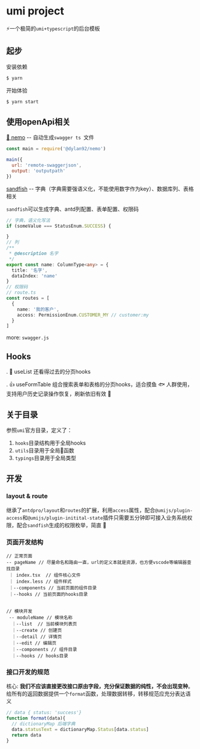 # umi project

⚡️一个极简的`umi+typescript`的后台模板

## 起步

安装依赖

```bash
$ yarn
```

开始体验

```bash
$ yarn start
```

## 使用openApi相关

[🐠 nemo](https://github.com/diveDylan/nemo) -- 自动生成`swagger ts `文件




```js
const main = require('@dylan92/nemo')

main({
  url: 'remote-swaggerjson',
  output: 'outputpath'
})

```


[sandfish](https://github.com/diveDylan/sandfish) -- 字典（字典需要强语义化，不能使用数字作为key）、数据库列、表格相关


`sandfish`可以生成字典、antd列配置、表单配置、权限码
```ts
// 字典，语义化写法
if (someValue === StatusEnum.SUCCESS) {

}
// 列
/**
 * @description 名字
 */
export const name: ColumnType<any> = {
  title: '名字',
  dataIndex: 'name'
}
// 权限码
// route.ts
const routes = [
  {
    name: '我的客户',
    access: PermissionEnum.CUSTOMER_MY // customer:my
  }
]


```

more: `swagger.js`

## Hooks
. 👋 useList 还看得过去的分页hooks

. 👍 useFormTable 组合搜索表单和表格的分页hooks，适合摸鱼 🐟 人群使用，支持用户历史记录操作恢复，刷新依旧有效 💪

## 关于目录

参照`umi`官方目录，定义了：
1. `hooks`目录结构用于全局hooks
2. `utils`目录用于全局🔧函数
3. `typings`目录用于全局类型



## 开发

### layout & route

继承了`antdpro/layout`和`routes`的扩展，利用`access`属性，配合`@umijs/plugin-access`和`@umijs/plugin-initital-state`插件只需要五分钟即可接入业务系统权限，配合`sandfish`生成的权限枚举，简直 🤤

### 页面开发结构


```text
// 正常页面
-- pageName // 尽量命名和路由一直，url的定义本就是资源，也方便vscode等编辑器查找目录
 ｜ index.tsx  // 组件核心文件
 ｜ index.less // 组件样式
 ｜--components // 当前页面的组件目录
 ｜--hooks // 当前页面的hooks目录 


// 模块开发
 -- moduleName // 模块名称
  ｜--list  // 当前模块列表页
  ｜--create // 创建页
  ｜--detail // 详情页
  ｜--edit // 编辑页
  ｜--components // 组件目录
  ｜--hooks // hooks目录
```
 
### 接口开发的规范

核心: **我们不应该直接更改接口原由字段，充分保证数据的纯性，不会出现变种**。
给所有的返回数据提供一个`format`函数，处理数据转移，转移规范应充分表达语义
```ts
// data { status: 'success'}
function format(data){
  // dictionaryMap 后端字典
  data.statusText = dictionaryMap.Status[data.status]
  return data
}

```









